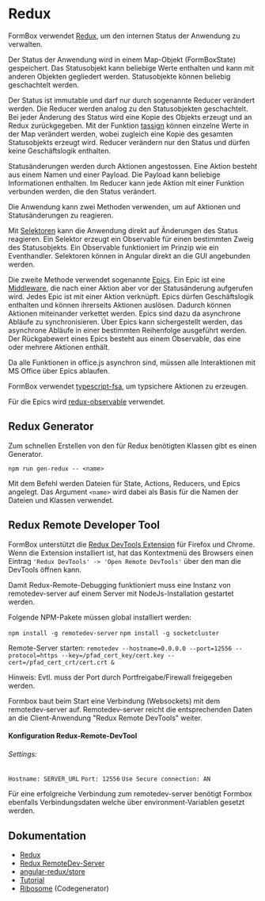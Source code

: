 # Redux

FormBox verwendet [Redux](https://redux.js.org/), um den internen Status der Anwendung zu verwalten.

Der Status der Anwendung wird in einem Map-Objekt (FormBoxState) gespeichert. Das Statusobjekt kann beliebige Werte enthalten und kann mit anderen Objekten gegliedert werden. Statusobjekte können beliebig geschachtelt werden.

Der Status ist immutable und darf nur durch sogenannte Reducer verändert werden. Die Reducer werden analog zu den Statusobjekten geschachtelt. Bei jeder Änderung des Status wird eine Kopie des Objekts erzeugt und an Redux zurückgegeben. Mit der Funktion [tassign](https://github.com/angular-redux/tassign) können einzelne Werte in der Map verändert werden, wobei zugleich eine Kopie des gesamten Statusobjekts erzeugt wird.
Reducer verändern nur den Status und dürfen keine Geschäftslogik enthalten.

Statusänderungen werden durch Aktionen angestossen. Eine Aktion besteht aus einem Namen und einer Payload. Die Payload kann beliebige Informationen enthalten.
Im Reducer kann jede Aktion mit einer Funktion verbunden werden, die den Status verändert.

Die Anwendung kann zwei Methoden verwenden, um auf Aktionen und Statusänderungen zu reagieren.

Mit [Selektoren](https://github.com/angular-redux/store/blob/master/articles/select-pattern.md) kann die Anwendung direkt auf Änderungen des Status reagieren. Ein Selektor erzeugt ein Observable für einen bestimmten Zweig des Statusobjekts. Ein Observable funktioniert im Prinzip wie ein Eventhandler. Selektoren können in Angular direkt an die GUI angebunden werden.

Die zweite Methode verwendet sogenannte [Epics](https://github.com/angular-redux/store/blob/master/articles/epics.md). Ein Epic ist eine [Middleware](https://redux.js.org/docs/advanced/Middleware.html), die nach einer Aktion aber vor der Statusänderung aufgerufen wird. Jedes Epic ist mit einer Aktion verknüpft.
Epics dürfen Geschäftslogik enthalten und können ihrerseits Aktionen auslösen. Dadurch können Aktionen miteinander verkettet werden. Epics sind dazu da asynchrone Abläufe zu synchronisieren. Über Epics kann sichergestellt werden, das asynchrone Abläufe in einer bestimmten Reihenfolge ausgeführt werden.
Der Rückgabewert eines Epics besteht aus einem Observable, das eine oder mehrere Aktionen enthält.

Da alle Funktionen in office.js asynchron sind, müssen alle Interaktionen mit MS Office über Epics ablaufen.

FormBox verwendet [typescript-fsa](https://github.com/aikoven/typescript-fsa), um typsichere Aktionen zu erzeugen.

Für die Epics wird [redux-observable](https://github.com/redux-observable/redux-observable) verwendet.

## Redux Generator

Zum schnellen Erstellen von den für Redux benötigten Klassen gibt es einen Generator.

`npm run gen-redux -- <name>`

Mit dem Befehl werden Dateien für State, Actions, Reducers, und Epics angelegt.
Das Argument `<name>` wird dabei als Basis für die Namen der Dateien und Klassen
verwendet.

## Redux Remote Developer Tool

FormBox unterstützt die [Redux DevTools Extension](https://github.com/zalmoxisus/redux-devtools-extension) für Firefox und Chrome.
Wenn die Extension installiert ist, hat das Kontextmenü des Browsers einen Eintrag `'Redux DevTools' -> 'Open Remote DevTools'` über den man die DevTools öffnen kann.

Damit Redux-Remote-Debugging funktioniert muss eine Instanz von remotedev-server auf einem Server mit NodeJs-Installation gestartet werden.

Folgende NPM-Pakete müssen global installiert werden:

 `npm install -g remotedev-server`
 `npm install -g socketcluster`

Remote-Server starten: `remotedev --hostname=0.0.0.0 --port=12556 --protocol=https --key=/pfad_cert_key/cert.key --cert=/pfad_cert_crt/cert.crt &`

Hinweis: Evtl. muss der Port durch Portfreigabe/Firewall freigegeben werden.

Formbox baut beim Start eine Verbindung (Websockets) mit dem remotedev-server auf. Remotedev-server reicht die entsprechenden Daten an die Client-Anwendung "Redux Remote DevTools" weiter.

#### Konfiguration Redux-Remote-DevTool

###### Settings:

 `Hostname: SERVER_URL`
 `Port: 12556`
 `Use Secure connection: AN`

 Für eine erfolgreiche Verbindung zum remotedev-server benötigt Formbox ebenfalls Verbindungsdaten welche
 über environment-Variablen gesetzt werden.

## Dokumentation

* [Redux](https://redux.js.org/)
* [Redux RemoteDev-Server](https://github.com/zalmoxisus/remotedev-server)
* [angular-redux/store](https://github.com/angular-redux/store)
* [Tutorial](https://github.com/angular-redux/store/blob/master/articles/intro-tutorial.md)
* [Ribosome](http://sustrik.github.io/ribosome/) (Codegenerator)

